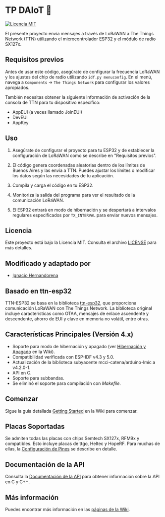 # TP DAIoT 🛜 

[![Licencia MIT](https://img.shields.io/badge/Licencia-MIT-blue.svg)](https://opensource.org/licenses/MIT)

El presente proyecto envía mensajes a través de LoRaWAN a The Things Network (TTN) utilizando el microcontrolador ESP32 y el módulo de radio SX127x. 

## Requisitos previos

Antes de usar este código, asegúrate de configurar la frecuencia LoRaWAN y los ajustes del chip de radio utilizando `idf.py menuconfig`. En el menú, navega a `Components` -> `The Things Network` para configurar los valores apropiados.

También necesitas obtener la siguiente información de activación de la consola de TTN para tu dispositivo específico:
- AppEUI (a veces llamado JoinEUI)
- DevEUI
- AppKey

## Uso

1. Asegúrate de configurar el proyecto para tu ESP32 y de establecer la configuración de LoRaWAN como se describe en "Requisitos previos".

2. El código genera coordenadas aleatorias dentro de los límites de Buenos Aires y las envía a TTN. Puedes ajustar los límites o modificar los datos según las necesidades de tu aplicación.

3. Compila y carga el código en tu ESP32.

4. Monitoriza la salida del programa para ver el resultado de la comunicación LoRaWAN.

5. El ESP32 entrará en modo de hibernación y se despertará a intervalos regulares especificados por `TX_INTERVAL` para enviar nuevos mensajes.

## Licencia

Este proyecto está bajo la Licencia MIT. Consulta el archivo [LICENSE](LICENSE) para más detalles.

## Modificado y adaptado por

- [Ignacio Hernandorena](https://github.com/nachohernandorena/)

## Basado en ttn-esp32

TTN-ESP32 se basa en la biblioteca [ttn-esp32](https://github.com/manuelbl/ttn-esp32), que proporciona comunicación LoRaWAN con The Things Network. La biblioteca original incluye características como OTAA, mensajes de enlace ascendente y descendente, ahorro de EUI y clave en memoria no volátil, entre otras.

## Características Principales (Versión 4.x)

- Soporte para modo de hibernación y apagado (ver [Hibernación y Apagado](https://github.com/manuelbl/ttn-esp32/wiki/Deep-Sleep-and-Power-Off) en la Wiki).
- Compatibilidad verificada con ESP-IDF v4.3 y 5.0.
- Actualización de la biblioteca subyacente mcci-catena/arduino-lmic a v4.2.0-1.
- API en C.
- Soporte para subbandas.
- Se eliminó el soporte para compilación con *Makefile*.

## Comenzar

Sigue la guía detallada [Getting Started](https://github.com/manuelbl/ttn-esp32/wiki/Get-Started) en la Wiki para comenzar.

## Placas Soportadas

Se admiten todas las placas con chips Semtech SX127x, RFM9x y compatibles. Esto incluye placas de ttgo, Heltec y HopeRF. Para muchas de ellas, la [Configuración de Pines](https://github.com/manuelbl/ttn-esp32/wiki/Boards-and-Pins) se describe en detalle.

## Documentación de la API

Consulta la [Documentación de la API](https://codecrete.net/ttn-esp32/) para obtener información sobre la API en C y C++.

## Más información

Puedes encontrar más información en las [páginas de la Wiki](https://github.com/manuelbl/ttn-esp32/wiki).
